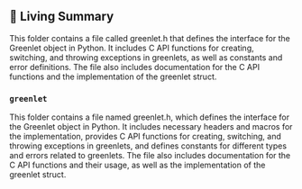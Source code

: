 

<!-- Living README Summary -->
## 🌳 Living Summary

This folder contains a file called greenlet.h that defines the interface for the Greenlet object in Python. It includes C API functions for creating, switching, and throwing exceptions in greenlets, as well as constants and error definitions. The file also includes documentation for the C API functions and the implementation of the greenlet struct.


### `greenlet`

This folder contains a file named greenlet.h, which defines the interface for the Greenlet object in Python. It includes necessary headers and macros for the implementation, provides C API functions for creating, switching, and throwing exceptions in greenlets, and defines constants for different types and errors related to greenlets. The file also includes documentation for the C API functions and their usage, as well as the implementation of the greenlet struct.

<!-- Living README Summary -->
